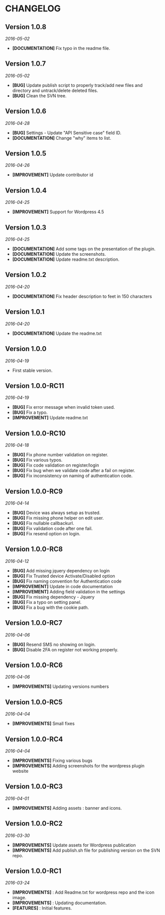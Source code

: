 CHANGELOG
=========

## Version 1.0.8
_2016-05-02_
- **[DOCUMENTATION]** Fix typo in the readme file.

## Version 1.0.7
_2016-05-02_
- **[BUG]** Update publish script to properly track/add new files and directory and untrack/delete deleted files.
- **[BUG]** Clean the SVN tree.

## Version 1.0.6
_2016-04-28_
- **[BUG]** Settings - Update "API Sensitive case" field ID.
- **[DOCUMENTATION]** Change "why" items to list.

## Version 1.0.5
_2016-04-26_
- **[IMPROVEMENT]** Update contributor id

## Version 1.0.4
_2016-04-25_
- **[IMPROVEMENT]** Support for Wordpress 4.5

## Version 1.0.3
_2016-04-25_
- **[DOCUMENTATION]** Add some tags on the presentation of the plugin.
- **[DOCUMENTATION]** Update the screenshots.
- **[DOCUMENTATION]** Update readme.txt description.

## Version 1.0.2
_2016-04-20_
- **[DOCUMENTATION]** Fix header description to feet in 150 characters

## Version 1.0.1
_2016-04-20_
- **[DOCUMENTATION]** Update the readme.txt

## Version 1.0.0
_2016-04-19_
- First stable version.

## Version 1.0.0-RC11
_2016-04-19_
- **[BUG]** Fix error message when invalid token used.
- **[BUG]** Fix a typo.
- **[IMPROVEMENT]** Update readme.txt

## Version 1.0.0-RC10
_2016-04-18_
- **[BUG]** Fix phone number validation on register.
- **[BUG]** Fix various typos.
- **[BUG]** Fix code validation on register/login
- **[BUG]** Fix bug when we validate code after a fail on register.
- **[BUG]** Fix inconsistency on naming of authentication code.

## Version 1.0.0-RC9
_2016-04-14_
- **[BUG]** Device was always setup as trusted.
- **[BUG]** Fix missing phone helper on edit user.
- **[BUG]** Fix nullable callbackurl.
- **[BUG]** Fix validation code after one fail.
- **[BUG]** Fix resend option on login.

## Version 1.0.0-RC8
_2016-04-12_
- **[BUG]** Add missing jquery dependency on login
- **[BUG]** Fix Trusted device Activate/Disabled option
- **[BUG]** Fix naming convention for Authentication code
- **[IMPROVEMENT]** Update in code documentation
- **[IMPROVEMENT]** Adding field validation in the settings
- **[BUG]** Fix missing dependency - Jquery
- **[BUG]** Fix a typo on setting panel.
- **[BUG]** Fix a bug with the cookie path.

## Version 1.0.0-RC7
_2016-04-06_
- **[BUG]** Resend SMS no showing on login.
- **[BUG]** Disable 2FA on register not working properly.

## Version 1.0.0-RC6
_2016-04-06_
- **[IMPROVEMENTS]** Updating versions numbers

## Version 1.0.0-RC5
_2016-04-04_
- **[IMPROVEMENTS]** Small fixes

## Version 1.0.0-RC4
_2016-04-04_
- **[IMPROVEMENTS]** Fixing various bugs
- **[IMPROVEMENTS]** Adding screenshots for the wordpress plugin website

## Version 1.0.0-RC3
_2016-04-01_
- **[IMPROVEMENTS]** Adding assets : banner and icons.

## Version 1.0.0-RC2
_2016-03-30_
- **[IMPROVEMENTS]** Update assets for Wordpress publication
- **[IMPROVEMENTS]** Add publish.sh file for publishing version on the SVN repo.

## Version 1.0.0-RC1
_2016-03-24_
- **[IMPROVEMENTS]** : Add Readme.txt for wordpress repo and the icon image.
- **[IMPROVEMENTS]** : Updating documentation.
- **[FEATURES]** : Initial features.
